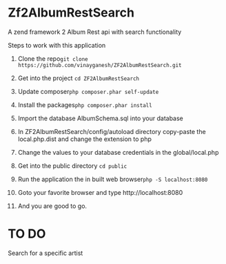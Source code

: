 Zf2AlbumRestSearch
================

A zend framework 2 Album Rest api with search functionality

Steps to work with this application

1. Clone the repo```git clone https://github.com/vinayganesh/ZF2AlbumRestSearch.git```

2. Get into the project ```cd ZF2AlbumRestSearch```

3. Update composer```php composer.phar self-update```

4. Install the packages```php composer.phar install```

5. Import the database AlbumSchema.sql into your database

6. In ZF2AlbumRestSearch/config/autoload directory copy-paste the local.php.dist and change the extension to php

7. Change the values to your database credentials in the global/local.php

8. Get into the public directory ```cd public```

9. Run the application the in built web browser```php -S localhost:8080```

10. Goto your favorite browser and type http://localhost:8080

11. And you are good to go. 


TO DO
============

Search for a specific artist

